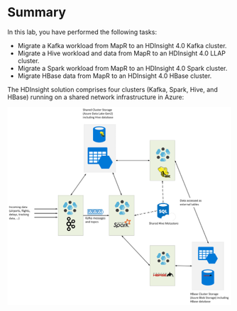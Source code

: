 # Summary

In this lab, you have performed the following tasks:

- Migrate a Kafka workload from MapR to an HDInsight 4.0 Kafka cluster.
- Migrate a Hive workload and data from MapR to an HDInsight 4.0 LLAP cluster.
- Migrate a Spark workload from MapR to an HDInsight 4.0 Spark cluster.
- Migrate HBase data from MapR to an HDInsight 4.0 HBase cluster.

The HDInsight solution comprises four clusters (Kafka, Spark, Hive, and HBase) running on a shared network infrastructure in Azure:

![The high-level architecture of the new system comprising four HDInsight clusters](../Images/0-HDInsightSystem.png)

